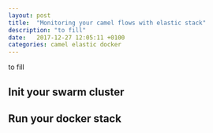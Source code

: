```yaml
---
layout: post
title:  "Monitoring your camel flows with elastic stack"
description: "to fill"
date:   2017-12-27 12:05:11 +0100
categories: camel elastic docker
---
```


to fill

## Init your swarm cluster

## Run your docker stack
